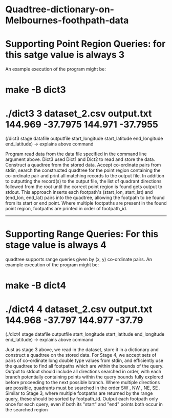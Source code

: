 # Quadtree-dictionary-on-Melbournes-foothpath-data #

# Supporting Point Region Queries: for this satge value is always 3
An example execution of the program might be:

# make -B dict3

# ./dict3 3 dataset_2.csv output.txt 144.969 -37.7975 144.971 -37.7955

(/dict3 stage datafile outputfile start_longitude start_latitude end_longitude end_latitude) -> explains above command

Program read data from the data file specified in the command line argument above. Dict3 used Dict1 and Dict2 to read and store the data.
Construct a quadtree from the stored data.
Accept co-ordinate pairs from stdin, search the constructed quadtree for the point region containing the co-ordinate pair and print all matching records to the output file.
In addition to outputting the record(s) to the output file, the list of quadrant directions followed from the root until the correct point region is found gets output to stdout.
This approach inserts each footpath's (start_lon, start_lat) and (end_lon, end_lat) pairs into the quadtree, allowing the footpath to be found from its start or end point.
Where multiple footpaths are present in the found point region, footpaths are printed in order of footpath_id.

-----------------------------------------------------------------------------------------------------------------------------------------------------------

# Supporting Range Queries: For this stage value is always 4
quadtree supports range queries given by (x, y) co-ordinate pairs.
An example execution of the program might be:

# make -B dict4

# ./dict4 4 dataset_2.csv output.txt 144.968 -37.797 144.977 -37.79

(./dict4 stage datafile outputfile start_longitude start_latitude end_longitude end_latitude) -> explains above command

Just as stage 3 above, we read in the dataset, store it in a dictionary and construct a quadtree on the stored data.
For Stage 4, we  accept sets of pairs of co-ordinate long double type values from stdin, and efficiently use the quadtree to find all footpaths which are within the bounds of the query.
Output to stdout should include all directions searched in order, with each branch potentially containing points within the query bounds fully explored before proceeding to the next possible branch. Where multiple directions are possible, quadrants must be searched in the order SW , NW , NE, SE .
Similar to Stage 3, where multiple footpaths are returned by the range query, these should be sorted by footpath_id. Output each footpath only once for each query, even if both its "start" and "end" points both occur in the searched region
